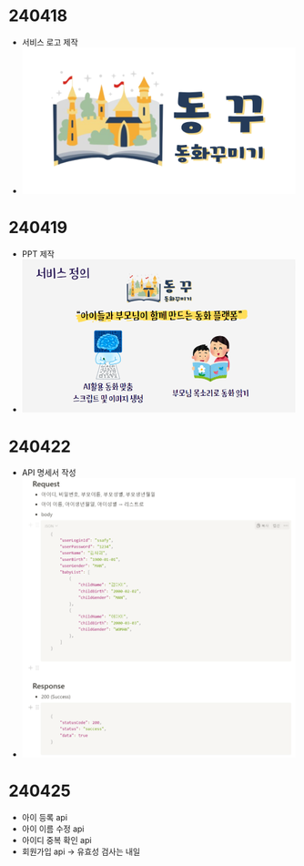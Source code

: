 # 240418
- 서비스 로고 제작
- ![logo2.png](./logo2.png)

# 240419
- PPT 제작
- ![서비스정의ppt.png](./서비스정의ppt.png)

# 240422
- API 명세서 작성
- ![writeapi.png](./writeapi.png)

# 240425
- 아이 등록 api
- 아이 이름 수정 api
- 아이디 중복 확인 api
- 회원가입 api -> 유효성 검사는 내일
